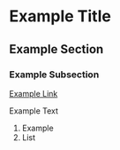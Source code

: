# Example Title

## Example Section

### Example Subsection

[Example Link](https://linuxfaq.org)

Example Text

1) Example
2) List

